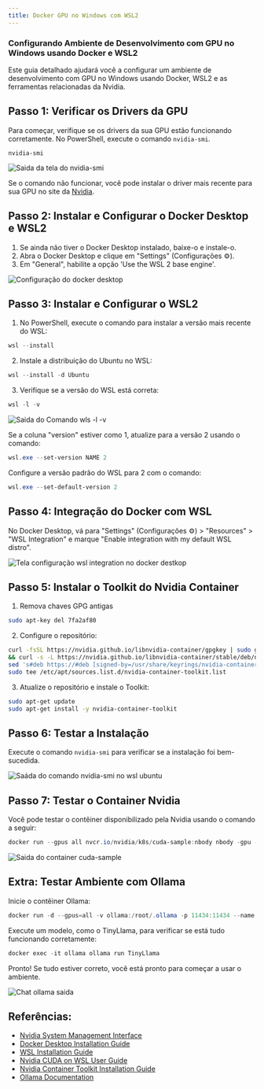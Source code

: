 ```yaml
---
title: Docker GPU no Windows com WSL2
---
```

### Configurando Ambiente de Desenvolvimento com GPU no Windows usando Docker e WSL2

Este guia detalhado ajudará você a configurar um ambiente de desenvolvimento com GPU no Windows usando Docker, WSL2 e as ferramentas relacionadas da Nvidia.

## Passo 1: Verificar os Drivers da GPU

Para começar, verifique se os drivers da sua GPU estão funcionando corretamente. No PowerShell, execute o comando `nvidia-smi`.

```
nvidia-smi
```

![Saida da tela do nvidia-smi](https://dev-to-uploads.s3.amazonaws.com/uploads/articles/14irt14klnt8fw34yv9q.png)

Se o comando não funcionar, você pode instalar o driver mais recente para sua GPU no site da [Nvidia](https://www.nvidia.com.br/Download/index.aspx?lang=br).

## Passo 2: Instalar e Configurar o Docker Desktop e WSL2

1. Se ainda não tiver o Docker Desktop instalado, baixe-o e instale-o.
2. Abra o Docker Desktop e clique em "Settings" (Configurações ⚙️).
3. Em "General", habilite a opção 'Use the WSL 2 base engine'.

![Configuração do docker desktop](https://dev-to-uploads.s3.amazonaws.com/uploads/articles/vmplm4731m7u1praqb30.png)

## Passo 3: Instalar e Configurar o WSL2

1. No PowerShell, execute o comando para instalar a versão mais recente do WSL:

```powershell
wsl --install
```

2. Instale a distribuição do Ubuntu no WSL:

```powershell
wsl --install -d Ubuntu
```

3. Verifique se a versão do WSL está correta:

```powershell
wsl -l -v
```

![Saida do Comando wls -l -v](https://dev-to-uploads.s3.amazonaws.com/uploads/articles/hqss6nk0ymj1v6hi4qlq.png)

Se a coluna "version" estiver como 1, atualize para a versão 2 usando o comando:

```powershell
wsl.exe --set-version NAME 2
```

Configure a versão padrão do WSL para 2 com o comando:

```powershell
wsl.exe --set-default-version 2
```

## Passo 4: Integração do Docker com WSL

No Docker Desktop, vá para "Settings" (Configurações ⚙️) > "Resources" > "WSL Integration" e marque "Enable integration with my default WSL distro".

![Tela configuração wsl integration no docker destkop](https://dev-to-uploads.s3.amazonaws.com/uploads/articles/g465ofvwgolrkwh2yga1.png)

## Passo 5: Instalar o Toolkit do Nvidia Container

1. Remova chaves GPG antigas
```bash
sudo apt-key del 7fa2af80
```
2. Configure o repositório:

```bash
curl -fsSL https://nvidia.github.io/libnvidia-container/gpgkey | sudo gpg --dearmor -o /usr/share/keyrings/nvidia-container-toolkit-keyring.gpg \
&& curl -s -L https://nvidia.github.io/libnvidia-container/stable/deb/nvidia-container-toolkit.list | \
sed 's#deb https://#deb [signed-by=/usr/share/keyrings/nvidia-container-toolkit-keyring.gpg] https://#g' | \
sudo tee /etc/apt/sources.list.d/nvidia-container-toolkit.list
```

3. Atualize o repositório e instale o Toolkit:

```bash
sudo apt-get update
sudo apt-get install -y nvidia-container-toolkit
```

## Passo 6: Testar a Instalação

Execute o comando `nvidia-smi` para verificar se a instalação foi bem-sucedida.

![Saáda do comando nvidia-smi no wsl ubuntu](https://dev-to-uploads.s3.amazonaws.com/uploads/articles/iw2u8gflvi8eirpsjz39.png)

## Passo 7: Testar o Container Nvidia

Você pode testar o contêiner disponibilizado pela Nvidia usando o comando a seguir:

```powershell
docker run --gpus all nvcr.io/nvidia/k8s/cuda-sample:nbody nbody -gpu -benchmark
```

![Saida do container cuda-sample](https://dev-to-uploads.s3.amazonaws.com/uploads/articles/kyf2cxf5p7t4xggyl86s.png)

## Extra: Testar Ambiente com Ollama

Inicie o contêiner Ollama:

```powershell
docker run -d --gpus=all -v ollama:/root/.ollama -p 11434:11434 --name ollama ollama/ollama
```

Execute um modelo, como o TinyLlama, para verificar se está tudo funcionando corretamente:

```powershell
docker exec -it ollama ollama run TinyLlama
```

Pronto! Se tudo estiver correto, você está pronto para começar a usar o ambiente.

![Chat ollama saida](https://dev-to-uploads.s3.amazonaws.com/uploads/articles/m9zs1b0iyc7z03wg727m.png)

## Referências:

- [Nvidia System Management Interface](https://developer.nvidia.com/nvidia-system-management-interface)
- [Docker Desktop Installation Guide](https://docs.docker.com/desktop/install/windows-install/)
- [WSL Installation Guide](https://learn.microsoft.com/en-us/windows/wsl/install)
- [Nvidia CUDA on WSL User Guide](https://docs.nvidia.com/cuda/wsl-user-guide/index.html)
- [Nvidia Container Toolkit Installation Guide](https://docs.nvidia.com/datacenter/cloud-native/container-toolkit/latest/install-guide.html)
- [Ollama Documentation](https://ollama.com/)

